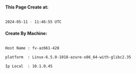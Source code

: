
   
#### This Page Create at:

```bash

2024-05-11 - 11:46:55 UTC

```

#### Create By Machine:

```bash

Host Name : fv-az661-428

platform  : Linux-6.5.0-1018-azure-x86_64-with-glibc2.35

Ip Local  : 10.1.0.45

```


